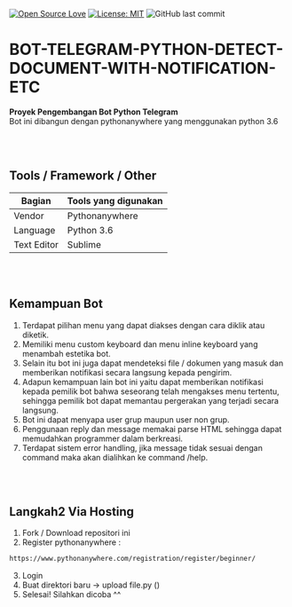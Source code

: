 [![Open Source Love](https://badges.frapsoft.com/os/v1/open-source.svg?style=flat)](https://github.com/ellerbrock/open-source-badges/)
[![License: MIT](https://img.shields.io/badge/License-MIT-green.svg)](https://opensource.org/licenses/MIT)
![GitHub last commit](https://img.shields.io/github/last-commit/devancakra/BOT-TELEGRAM-PYTHON-DETECT-DOCUMENT-WITH-NOTIFICATION-ETC)

# BOT-TELEGRAM-PYTHON-DETECT-DOCUMENT-WITH-NOTIFICATION-ETC
<b>Proyek Pengembangan Bot Python Telegram</b> <br>
Bot ini dibangun dengan pythonanywhere yang menggunakan python 3.6

<br>
<br>

## Tools / Framework / Other
| Bagian | Tools yang digunakan |
| --- | --- |
| Vendor | Pythonanywhere |
| Language | Python 3.6 |
| Text Editor | Sublime |

<br>
<br>

## Kemampuan Bot
1. Terdapat pilihan menu yang dapat diakses dengan cara diklik atau diketik.
2. Memiliki menu custom keyboard dan menu inline keyboard yang menambah estetika bot. 
3. Selain itu bot ini juga dapat mendeteksi file / dokumen yang masuk dan memberikan notifikasi secara langsung kepada pengirim.
4. Adapun kemampuan lain bot ini yaitu dapat memberikan notifikasi kepada pemilik bot bahwa seseorang telah mengakses menu tertentu, sehingga pemilik bot dapat memantau pergerakan yang terjadi secara langsung. 
5. Bot ini dapat menyapa user grup maupun user non grup.
6. Penggunaan reply dan message memakai parse HTML sehingga dapat memudahkan programmer dalam berkreasi.
7. Terdapat sistem error handling, jika message tidak sesuai dengan command maka akan dialihkan ke command /help.

<br>
<br>

## Langkah2 Via Hosting
1. Fork / Download repositori ini
2. Register pythonanywhere : 

```bash
https://www.pythonanywhere.com/registration/register/beginner/
```

3. Login
4. Buat direktori baru -> upload file.py ()
5. Selesai! Silahkan dicoba ^^

<br>
<br>
